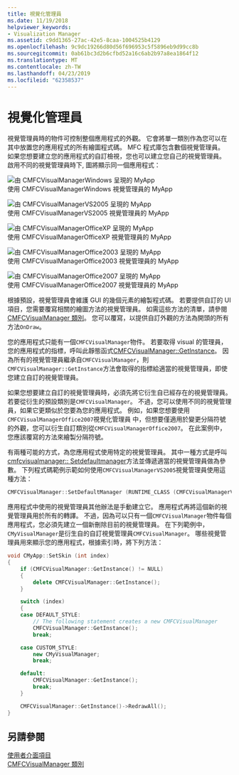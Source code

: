 ```yaml
---
title: 視覺化管理員
ms.date: 11/19/2018
helpviewer_keywords:
- Visualization Manager
ms.assetid: c9dd1365-27ac-42e5-8caa-1004525b4129
ms.openlocfilehash: 9c9dc19266d80d56f696953c5f5896eb9d99cc8b
ms.sourcegitcommit: 0ab61bc3d2b6cfbd52a16c6ab2b97a8ea1864f12
ms.translationtype: MT
ms.contentlocale: zh-TW
ms.lasthandoff: 04/23/2019
ms.locfileid: "62358537"
---
```

# <a name="visualization-manager"></a>視覺化管理員

視覺管理員時的物件可控制整個應用程式的外觀。 它會將單一類別作為您可以在其中放置您的應用程式的所有繪圖程式碼。 MFC 程式庫包含數個視覺管理員。 如果您想要建立您的應用程式的自訂檢視，您也可以建立您自己的視覺管理員。 啟用不同的視覺管理員時下, 圖將顯示同一個應用程式：

![由 CMFCVisualManagerWindows 呈現的 MyApp](../mfc/media/vmwindows.png "由 CMFCVisualManagerWindows 呈現的 MyApp") <br/>
使用 CMFCVisualManagerWindows 視覺管理員的 MyApp

![由 CMFCVisualManagerVS2005 呈現的 MyApp](../mfc/media/vmvs2005.png "由 CMFCVisualManagerVS2005 呈現的 MyApp") <br/>
使用 CMFCVisualManagerVS2005 視覺管理員的 MyApp

![由 CMFCVisualManagerOfficeXP 呈現的 MyApp](../mfc/media/vmofficexp.png "由 CMFCVisualManagerOfficeXP 呈現的 MyApp") <br/>
使用 CMFCVisualManagerOfficeXP 視覺管理員的 MyApp

![由 CMFCVisualManagerOffice2003 呈現的 MyApp](../mfc/media/vmoffice2003.png "由 CMFCVisualManagerOffice2003 呈現的 MyApp") <br/>
使用 CMFCVisualManagerOffice2003 視覺管理員的 MyApp

![由 CMFCVisualManagerOffice2007 呈現的 MyApp](../mfc/media/msoffice2007.png "由 CMFCVisualManagerOffice2007 呈現的 MyApp") <br/>
使用 CMFCVisualManagerOffice2007 視覺管理員的 MyApp

根據預設，視覺管理員會維護 GUI 的幾個元素的繪製程式碼。 若要提供自訂的 UI 項目，您需要覆寫相關的繪圖方法的視覺管理員。 如需這些方法的清單，請參閱[CMFCVisualManager 類別](../mfc/reference/cmfcvisualmanager-class.md)。 您可以覆寫，以提供自訂外觀的方法為開頭的所有方法`OnDraw`。

您的應用程式只能有一個`CMFCVisualManager`物件。 若要取得 visual 的管理員，您的應用程式的指標，呼叫此靜態函式[CMFCVisualManager::GetInstance](../mfc/reference/cmfcvisualmanager-class.md#getinstance)。 因為所有的視覺管理員繼承自`CMFCVisualManager`，則`CMFCVisualManager::GetInstance`方法會取得的指標給適當的視覺管理員，即使您建立自訂的視覺管理員。

如果您想要建立自訂的視覺管理員時，必須先將它衍生自已經存在的視覺管理員。 若要從衍生的預設類別是`CMFCVisualManager`。 不過，您可以使用不同的視覺管理員，如果它更類似於您要為您的應用程式。 例如，如果您想要使用`CMFCVisualManagerOffice2007`視覺化管理員 中，但想要僅適用於變更分隔符號的外觀，您可以衍生自訂類別從`CMFCVisualManagerOffice2007`。 在此案例中，您應該覆寫的方法來繪製分隔符號。

有兩種可能的方式，為您應用程式使用特定的視覺管理員。 其中一種方式是呼叫[cmfcvisualmanager:: Setdefaultmanager](../mfc/reference/cmfcvisualmanager-class.md#setdefaultmanager)方法並傳遞適當的視覺管理員做為參數。 下列程式碼範例示範如何使用`CMFCVisualManagerVS2005`視覺管理員使用這種方法：

```cpp
CMFCVisualManager::SetDefaultManager (RUNTIME_CLASS (CMFCVisualManagerVS2005));
```

應用程式中使用的視覺管理員其他辦法是手動建立它。 應用程式再將這個新的視覺管理員用於所有的轉譯。 不過，因為可以只有一個`CMFCVisualManager`物件每個應用程式，您必須先建立一個新刪除目前的視覺管理員。 在下列範例中，`CMyVisualManager`是衍生自的自訂視覺管理員`CMFCVisualManager`。 哪些視覺管理員用來顯示您的應用程式，根據索引時，將下列方法：

```cpp
void CMyApp::SetSkin (int index)
{
    if (CMFCVisualManager::GetInstance() != NULL)
    {
        delete CMFCVisualManager::GetInstance();
    }

    switch (index)
    {
    case DEFAULT_STYLE:
        // The following statement creates a new CMFCVisualManager
        CMFCVisualManager::GetInstance();
        break;

    case CUSTOM_STYLE:
        new CMyVisualManager;
        break;

    default:
        CMFCVisualManager::GetInstance();
        break;
    }

    CMFCVisualManager::GetInstance()->RedrawAll();
}
```

## <a name="see-also"></a>另請參閱

[使用者介面項目](../mfc/user-interface-elements-mfc.md)<br/>
[CMFCVisualManager 類別](../mfc/reference/cmfcvisualmanager-class.md)
